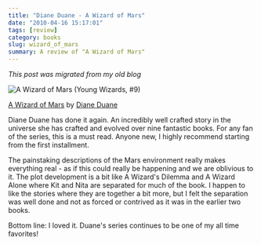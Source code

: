 ```yaml
---
title: "Diane Duane - A Wizard of Mars"
date: "2010-04-16 15:17:01"
tags: [review]
category: books
slug: wizard_of_mars
summary: A review of "A Wizard of Mars"
---
```


_This post was migrated from my old blog_

<img alt="A Wizard of Mars (Young Wizards, #9)" border="0" src="https://d.gr-assets.com/books/1272379484l/1583121.jpg" /></a>

[A Wizard of Mars](http://www.goodreads.com/book/show/1583121.A_Wizard_of_Mars) by [Diane Duane](http://www.goodreads.com/author/show/11761.Diane_Duane)

Diane Duane has done it again. An incredibly well crafted story in the universe she has crafted and evolved over nine fantastic books. For any fan of the series, this is a must read. Anyone new, I highly recommend starting from the first installment.

The painstaking descriptions of the Mars environment really makes everything real - as if this could really be happening and we are oblivious to it. The plot development is a bit like A Wizard's Dilemma and A Wizard Alone where Kit and Nita are separated for much of the book. I happen to like the stories where they are together a bit more, but I felt the separation was well done and not as forced or contrived as it was in the earlier two books.

Bottom line: I loved it. Duane's series continues to be one of my all time favorites!
